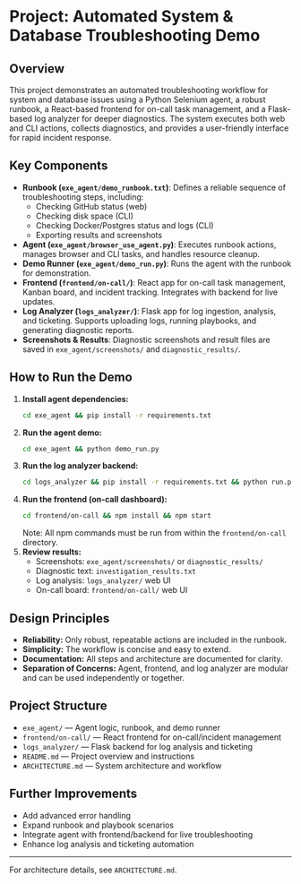 # Project: Automated System & Database Troubleshooting Demo

## Overview
This project demonstrates an automated troubleshooting workflow for system and database issues using a Python Selenium agent, a robust runbook, a React-based frontend for on-call task management, and a Flask-based log analyzer for deeper diagnostics. The system executes both web and CLI actions, collects diagnostics, and provides a user-friendly interface for rapid incident response.

## Key Components
- **Runbook (`exe_agent/demo_runbook.txt`)**: Defines a reliable sequence of troubleshooting steps, including:
  - Checking GitHub status (web)
  - Checking disk space (CLI)
  - Checking Docker/Postgres status and logs (CLI)
  - Exporting results and screenshots
- **Agent (`exe_agent/browser_use_agent.py`)**: Executes runbook actions, manages browser and CLI tasks, and handles resource cleanup.
- **Demo Runner (`exe_agent/demo_run.py`)**: Runs the agent with the runbook for demonstration.
- **Frontend (`frontend/on-call/`)**: React app for on-call task management, Kanban board, and incident tracking. Integrates with backend for live updates.
- **Log Analyzer (`logs_analyzer/`)**: Flask app for log ingestion, analysis, and ticketing. Supports uploading logs, running playbooks, and generating diagnostic reports.
- **Screenshots & Results**: Diagnostic screenshots and result files are saved in `exe_agent/screenshots/` and `diagnostic_results/`.

## How to Run the Demo
1. **Install agent dependencies:**
   ```sh
   cd exe_agent && pip install -r requirements.txt
   ```
2. **Run the agent demo:**
   ```sh
   cd exe_agent && python demo_run.py
   ```
3. **Run the log analyzer backend:**
   ```sh
   cd logs_analyzer && pip install -r requirements.txt && python run.py
   ```
4. **Run the frontend (on-call dashboard):**
   ```sh
   cd frontend/on-call && npm install && npm start
   ```
   Note: All npm commands must be run from within the `frontend/on-call` directory.
5. **Review results:**
   - Screenshots: `exe_agent/screenshots/` or `diagnostic_results/`
   - Diagnostic text: `investigation_results.txt`
   - Log analysis: `logs_analyzer/` web UI
   - On-call board: `frontend/on-call/` web UI

## Design Principles
- **Reliability:** Only robust, repeatable actions are included in the runbook.
- **Simplicity:** The workflow is concise and easy to extend.
- **Documentation:** All steps and architecture are documented for clarity.
- **Separation of Concerns:** Agent, frontend, and log analyzer are modular and can be used independently or together.

## Project Structure
- `exe_agent/` — Agent logic, runbook, and demo runner
- `frontend/on-call/` — React frontend for on-call/incident management
- `logs_analyzer/` — Flask backend for log analysis and ticketing
- `README.md` — Project overview and instructions
- `ARCHITECTURE.md` — System architecture and workflow

## Further Improvements
- Add advanced error handling
- Expand runbook and playbook scenarios
- Integrate agent with frontend/backend for live troubleshooting
- Enhance log analysis and ticketing automation

---
For architecture details, see `ARCHITECTURE.md`.